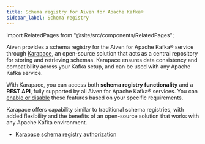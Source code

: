 ```yaml
---
title: Schema registry for Aiven for Apache Kafka®
sidebar_label: Schema registry
---
```


import RelatedPages from "@site/src/components/RelatedPages";

Aiven provides a schema registry for the Aiven for Apache Kafka® service through [Karapace](https://karapace.io/), an open-source solution that acts as a central repository for storing and retrieving schemas.
Karapace ensures data consistency and compatibility across your Kafka setup, and can be
used with any Apache Kafka service.

With Karapace, you can access both **schema registry functionality** and a **REST API**,
fully supported by all Aiven for Apache Kafka® services. You can
[enable or disable](/docs/products/kafka/karapace/howto/enable-karapace)
these features based on your specific requirements.

Karapace offers capability similar to traditional schema registries, with added
flexibility and the benefits of an open-source solution that works with any
Apache Kafka environment.

<RelatedPages/>

- [Karapace schema registry authorization](/docs/products/kafka/karapace/concepts/schema-registry-authorization)
